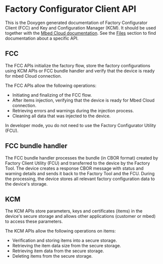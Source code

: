 Factory Configurator Client API
===============================

This is the Doxygen generated documentation of Factory Configurator Client (FCC) and Key and Configuration Manager (KCM).
It should be used together with the [Mbed Cloud documentation](https://cloud.mbed.com/docs/latest). See the [Files](files.html) section to find documentation about a specific API.

## FCC

The FCC APIs initialize the factory flow, store the factory configurations using KCM APIs or FCC bundle handler and
verify that the device is ready for mbed Cloud connection.
 
The FCC APIs allow the following operations:

- Initiating and finalizing of the FCC flow. 
- After items injection, verifying that the device is ready for Mbed Cloud connection.
- Retrieving errors and warnings during the injection process.
- Cleaning all data that was injected to the device.

In developer mode, you do not need to use the Factory Configurator Utility (FCU).

## FCC bundle handler

The FCC bundle handler processes the bundle (in CBOR format) created by Factory Client Utility (FCU) and transferred to the device by the Factory Tool. The device creates a response CBOR message with status and warning details and sends it back to the Factory Tool and the FCU. During the processing, the device stores all relevant factory configuration data to the device's storage.

## KCM

The KCM APIs store parameters, keys and certificates (items) in the device's secure storage and allows other applications (customer or mbed) to access these parameters. 

The KCM APIs allow the following operations on items:

 - Verification and storing items into a secure storage.
 - Retrieving the item data size from the secure storage.
 - Retrieving item data from the secure storage.
 - Deleting items from the secure storage.
